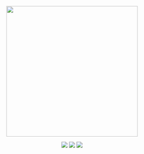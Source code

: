 <p align="center"><img src="https://github.com/moaik/moant/raw/master/moto.svg?sanitize=true" width=350 height=350></p>
<p align="center">
    <a href="https://packagist.org/packages/moaik/molib"><img src="https://poser.pugx.org/moaik/molib/v/stable.svg"></a>
    <a href="https://packagist.org/packages/moaik/molib"><img src="https://poser.pugx.org/moaik/molib/downloads.svg"></a>
    <a href="https://packagist.org/packages/moaik/molib"><img src="https://poser.pugx.org/moaik/molib/license.svg"></a>
</p>

